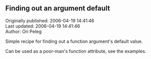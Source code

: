 ## Finding out an argument default  
Originally published: 2006-04-19 14:41:46  
Last updated: 2006-04-19 14:41:46  
Author: Ori Peleg  
  
Simple recipe for finding out a function argument's default value.

Can be used as a poor-man's function attribute, see the examples.